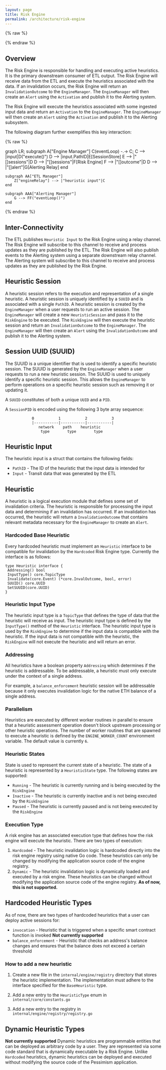 ```yaml
---
layout: page
title: Risk Engine
permalink: /architecture/risk-engine
---
```


{% raw %}
<script src="https://cdn.jsdelivr.net/npm/mermaid@10.3.0/dist/mermaid.min.js"></script>
{% endraw %}

## Overview

The Risk Engine is responsible for handling and executing active heuristics. It is the primary downstream consumer of ETL output. The Risk Engine will receive data from the ETL and execute the heuristics associated with the data. If an invalidation occurs, the Risk Engine will return an `InvalidationOutcome` to the `EngineManager`. The `EngineManager` will then create an `Alert` using the `Activation` and publish it to the Alerting system.

The Risk Engine will execute the heuristics associated with some ingested input data and return an `Activation` to the `EngineManager`. The `EngineManager` will then create an `Alert` using the `Activation` and publish it to the Alerting subsystem.

The following diagram further exemplifies this key interaction:

{% raw %}
<div class="mermaid">
graph LR;
    subgraph A["Engine Manager"]
        C(eventLoop) -.->  C;
        C --> |input|D("execute()")
        D --> |input.PathID|E[SessionStore]
        E --> |"[]sessions"|D
        D --> |"[]sessions"|F[Risk Engine]
        F --> |"[]outcome"|D
        D --> |"[]alert"|G[Alerting Relay]
    end

    subgraph AA["ETL Manager"]
        Z["engineRelay"] --> |"heuristic input"|C
    end

    subgraph AAA["Alerting Manager"]
        G --> FF("eventLoop()")
    end
</div>
{% endraw %}

## Inter-Connectivity

The ETL publishes `Heuristic Input` to the Risk Engine using a relay channel. The Risk Engine will subscribe to this channel to receive and process updates as they are published by the ETL. The Risk Engine will also publish events to the Alerting system using a separate downstream relay channel. The Alerting system will subscribe to this channel to receive and process updates as they are published by the Risk Engine.

## Heuristic Session

A heuristic session refers to the execution and representation of a single heuristic. A heuristic session is uniquely identified by a `SUUID` and is associated with a single `PathID`. A heuristic session is created by the `EngineManager` when a user requests to run an active session. The `EngineManager` will create a new `HeuristicSession` and pass it to the `RiskEngine` to be executed. The `RiskEngine` will then execute the heuristic session and return an `InvalidationOutcome` to the `EngineManager`. The `EngineManager` will then create an `Alert` using the `InvalidationOutcome` and publish it to the Alerting system.

## Session UUID (SUUID)

The SUUID is a unique identifier that is used to identify a specific heuristic session. The SUUID is generated by the `EngineManager` when a user requests to run a new heuristic session. The SUUID is used to uniquely identify a specific heuristic session. This allows the `EngineManager` to perform operations on a specific heuristic session such as removing it or updating it.

A `SUUID` constitutes of both a unique `UUID` and a `PID`.

A `SessionPID` is encoded using the following 3 byte array sequence:

```
            0           1           2           3
            |-----------|-----------|-----------|
               network    path    heuristic
                type        type        type
```

## Heuristic Input

The heuristic input is a struct that contains the following fields:

* `PathID` - The ID of the heuristic that the input data is intended for
* `Input` - Transit data that was generated by the ETL

## Heuristic

A heuristic is a logical execution module that defines some set of invalidation criteria. The heuristic is responsible for processing the input data and determining if an invalidation has occurred. If an invalidation has occurred, the heuristic will return a `InvalidationOutcome` that contains relevant metadata necessary for the `EngineManager` to create an `Alert`.

### Hardcoded Base Heuristic

Every hardcoded heuristic must implement an `Heuristic` interface to be compatible for invalidation by the `Hardcoded` Risk Engine type. Currently the interface is as follows:

```
type Heuristic interface {
 Addressing() bool
 InputType() core.TopicType
 Invalidate(core.Event) (*core.InvalOutcome, bool, error)
 SUUID() core.UUID
 SetSUUID(core.UUID)
}

```

### Heuristic Input Type

The heuristic input type is a `TopicType` that defines the type of data that the heuristic will receive as input. The heuristic input type is defined by the `InputType()` method of the `Heuristic` interface. The heuristic input type is used by the `RiskEngine` to determine if the input data is compatible with the heuristic. If the input data is not compatible with the heuristic, the `RiskEngine` will not execute the heuristic and will return an error.

### Addressing

All heuristics have a boolean property `Addressing` which determines if the heuristic is addressable. To be addressable, a heuristic must only execute under the context of a single address.

For example, a `balance_enforcement` heuristic session will be addressable because it only executes invalidation logic for the native ETH balance of a single address.

### Parallelism
Heuristics are executed by different worker routines in parallel to ensure that a heuristic assessment operation doesn't block upstream processing or other heuristic operations. The number of worker routines that are spawned to execute a heuristic is defined by the `ENGINE_WORKER_COUNT` environment variable. The default value is currently `6`.


### Heuristic States

State is used to represent the current state of a heuristic. The state of a heuristic is represented by a `HeuristicState` type. The following states are supported:

* `Running` - The heuristic is currently running and is being executed by the `RiskEngine`
* `Inactive` - The heuristic is currently inactive and is not being executed by the `RiskEngine`
* `Paused` - The heuristic is currently paused and is not being executed by the `RiskEngine`

### Execution Type

A risk engine has an associated execution type that defines how the risk engine will execute the heuristic. There are two types of execution:

1. `Hardcoded` - The heuristic invalidation logic is hardcoded directly into the risk engine registry using native Go code. These heuristics can only be changed by modifying the application source code of the engine registry.
2. `Dynamic` - The heuristic invalidation logic is dynamically loaded and executed by a risk engine. These heuristics can be changed without modifying the application source code of the engine registry.
**As of now, this is not supported.**

## Hardcoded Heuristic Types

As of now, there are two types of hardcoded heuristics that a user can deploy active sessions for:

* `invocation` - Heuristic that is triggered when a specific smart contract function is invoked **Not currently supported**
* `balance_enforcement` - Heuristic that checks an address's balance changes and ensures that the balance does not exceed a certain threshold

### How to add a new heuristic

1. Create a new file in the `internal/engine/registry` directory that stores the heuristic implementation. The implementation must adhere to the interface specified for the `BaseHeuristic` type.

2. Add a new entry to the `HeuristicType` enum in `internal/core/constants.go`
3. Add a new entry to the registry in `internal/engine/registry/registry.go`

## Dynamic Heuristic Types

**Not currently supported**
Dynamic heuristics are programmable entities that can be deployed as arbitrary code by a user. They are represented via some code standard that is dynamically executable by a Risk Engine. Unlike `Hardcoded` heuristics, dynamic heuristics can be deployed and executed without modifying the source code of the Pessimism application.
